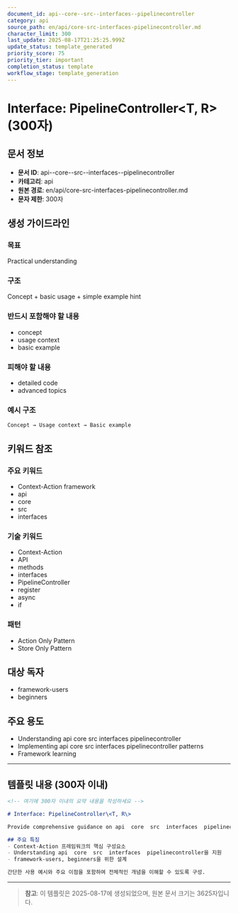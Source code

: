 ```yaml
---
document_id: api--core--src--interfaces--pipelinecontroller
category: api
source_path: en/api/core-src-interfaces-pipelinecontroller.md
character_limit: 300
last_update: 2025-08-17T21:25:25.999Z
update_status: template_generated
priority_score: 75
priority_tier: important
completion_status: template
workflow_stage: template_generation
---
```


# Interface: PipelineController\<T, R\> (300자)

## 문서 정보
- **문서 ID**: api--core--src--interfaces--pipelinecontroller
- **카테고리**: api
- **원본 경로**: en/api/core-src-interfaces-pipelinecontroller.md
- **문자 제한**: 300자

## 생성 가이드라인

### 목표
Practical understanding

### 구조
Concept + basic usage + simple example hint

### 반드시 포함해야 할 내용
- concept
- usage context
- basic example

### 피해야 할 내용  
- detailed code
- advanced topics

### 예시 구조
```
Concept → Usage context → Basic example
```

## 키워드 참조

### 주요 키워드
- Context-Action framework
- api
- core
- src
- interfaces

### 기술 키워드
- Context-Action
- API
- methods
- interfaces
- PipelineController
- register
- async
- if

### 패턴
- Action Only Pattern
- Store Only Pattern

## 대상 독자
- framework-users
- beginners

## 주요 용도
- Understanding api  core  src  interfaces  pipelinecontroller
- Implementing api  core  src  interfaces  pipelinecontroller patterns
- Framework learning

---

## 템플릿 내용 (300자 이내)

```markdown
<!-- 여기에 300자 이내의 요약 내용을 작성하세요 -->

# Interface: PipelineController\<T, R\>

Provide comprehensive guidance on api  core  src  interfaces  pipelinecontroller

## 주요 특징
- Context-Action 프레임워크의 핵심 구성요소
- Understanding api  core  src  interfaces  pipelinecontroller을 지원
- framework-users, beginners을 위한 설계

간단한 사용 예시와 주요 이점을 포함하여 전체적인 개념을 이해할 수 있도록 구성.
```

---

> **참고**: 이 템플릿은 2025-08-17에 생성되었으며, 
> 원본 문서 크기는 3625자입니다.
